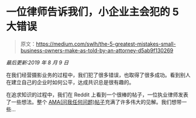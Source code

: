# 一位律师告诉我们，小企业主会犯的 5 大错误

> 原文：<https://medium.com/swlh/the-5-greatest-mistakes-small-business-owners-make-as-told-by-an-attorney-d5ab9f130269>

*最后更新:2019 年 8 月 9 日*

在我们经营摄影业务的过程中，我们犯了很多错误，也取得了很多成功。看到别人在建立自己的企业时如何公平，达成共识总是很有趣的。

在追求知识的过程中，我们在 Reddit 上看到一个很棒的帖子，一位执业律师发表了一些想法。整个 [AMA(问我任何问题)帖子](https://www.reddit.com/r/WeddingPhotography/comments/2fx1t6/i_am_an_attorney_ama/)充满了许多伟大的见解。我们想带一些…